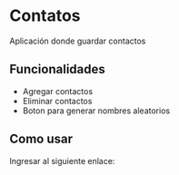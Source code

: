 # Contatos
Aplicación donde guardar contactos
## Funcionalidades
- Agregar contactos
- Eliminar contactos
- Boton para generar nombres aleatorios
## Como usar
Ingresar al siguiente enlace: 
